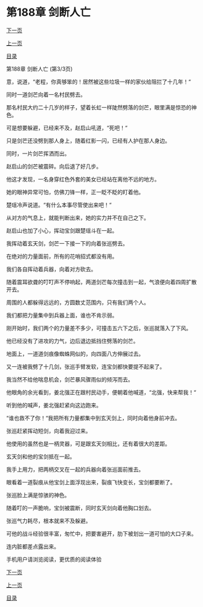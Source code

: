 <h1>第188章   剑断人亡</h1>
            <div><p><a href="./0564_%E7%AC%AC189%E7%AB%A0_%E5%AB%81%E7%A5%B8.md">下一页</a></p><p><a href="./0562_%E7%AC%AC188%E7%AB%A0_%E5%89%91%E6%96%AD%E4%BA%BA%E4%BA%A1.md">上一页</a></p><p><a href="../">目录</a></p></div>
            <div><p>第188章   剑断人亡 (第3/3页)</p><p>意，说道，“老程，你真够笨的！居然被这些垃圾一样的家伙给阻拦了十几年！“</p><p>同时一道剑芒向着一名村民劈去。</p><p>那名村民大约二十几岁的样子，望着长虹一样陡然劈落的剑芒，眼里满是惊恐的神色。</p><p>可是想要躲避，已经来不及，赵启山吼道，“死吧！“</p><p>只是剑芒还没劈到那人身上，随着红影一闪，已经有人护在那人身边。</p><p>同时，一片剑芒挥洒而出。</p><p>赵启山的剑芒被震碎。向后退了好几步。</p><p>他这才发现，一名身穿红色外套的美女已经站在离他不远的地方。</p><p>她的眼神异常可怕，仿佛刀锋一样，正一眨不眨的盯着他。</p><p>楚瑶冷声说道。“有什么本事尽管使出来吧！“</p><p>从对方的气息上，就能判断出来，她的实力并不在自己之下。</p><p>赵启山也加了小心，挥动宝剑跟楚瑶斗在一起。</p><p>我挥动着玄天剑，剑芒一下接一下的向着张巡劈去。</p><p>在绝对的力量面前，所有的花哨招式都没有用。</p><p>我们各自挥动着兵器，向着对方砍去。</p><p>随着震耳欲聋的叮叮声不停响起，两道剑芒每次撞击到一起，气浪便向着四周扩散开去。</p><p>周围的人都躲得远远的，方圆数丈范围内，只有我们两个人。</p><p>我们都把力量集中到兵器上面，谁也不肯示弱。</p><p>刚开始时，我们两个的力量差不多少，可撞击五六下之后，张巡就落入了下风。</p><p>他已经没有了进攻的力气，边后退边抵挡住劈落的剑芒。</p><p>地面上，一道道剑痕像蜘蛛网似的，向四面八方伸展过去。</p><p>又一连被我劈了十几剑，张巡手臂发软，连宝剑都快要提不起来了。</p><p>我当然不给他喘息机会，剑芒暴风骤雨似的倾泻而去。</p><p>他眼角的余光看到，姜北强正在跟村民动手，便朝着他喊道，“北强，快来帮我！“</p><p>听到他的喊声，姜北强赶紧向这边跑来。</p><p>“谁也救不了你！“我把所有力量都集中到玄天剑上，同时向着他身前冲去。</p><p>张巡赶紧挥动短剑，向着我迎过来。</p><p>他使用的虽然也是一柄灵器，可是跟玄天剑相比，还有着很大的差距。</p><p>玄天剑和他的宝剑抵在一起。</p><p>我手上用力，把两柄交叉在一起的兵器向着张巡面前推去。</p><p>眼看着一道裂痕从他宝剑上面浮现出来，裂痕飞快变长，宝剑都要断了。</p><p>张巡脸上满是惊骇的神色。</p><p>随着叮的一声脆响，宝剑被震断，同时玄天剑向着他胸口划去。</p><p>张巡气力耗尽，根本就来不及躲避。</p><p>可他的战斗经验很丰富，匆忙中，把要害避开，肋下被划出一道可怕的大口子来。</p><p>连内脏都差点露出来。</p><p>手机用户请浏览阅读，更优质的阅读体验</p></div>
            <div><p><a href="./0564_%E7%AC%AC189%E7%AB%A0_%E5%AB%81%E7%A5%B8.md">下一页</a></p><p><a href="./0562_%E7%AC%AC188%E7%AB%A0_%E5%89%91%E6%96%AD%E4%BA%BA%E4%BA%A1.md">上一页</a></p><p><a href="../">目录</a></p></div>